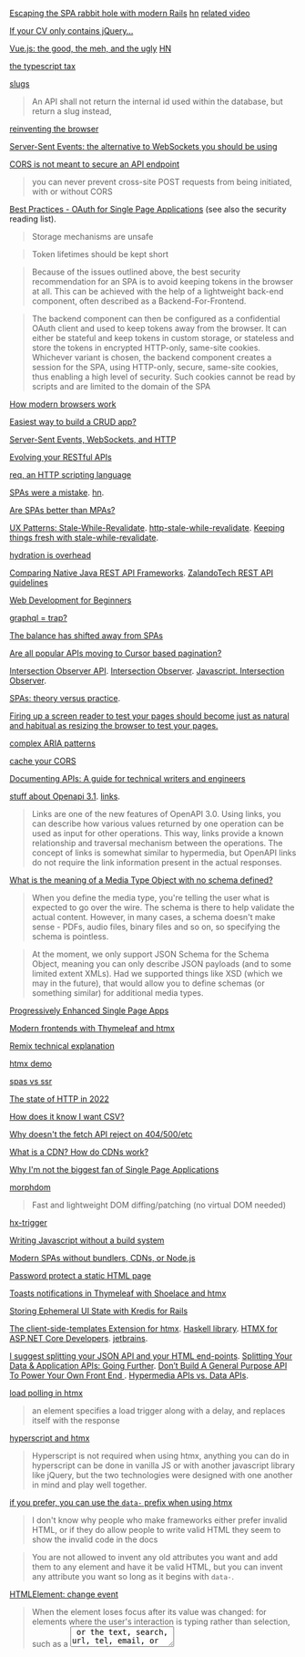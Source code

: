 [Escaping the SPA rabbit hole with modern Rails](https://medium.com/@jmanrubia/escaping-the-spa-rabbit-hole-with-turbolinks-903f942bf52c) [hn](https://news.ycombinator.com/item?id=17472485) [related video](https://youtu.be/SWEts0rlezA?t=284)

[If your CV only contains jQuery…](https://ayende.com/blog/183650-A/if-your-cv-only-contains-jquery)

[Vue.js: the good, the meh, and the ugly](https://medium.com/@Pier/vue-js-the-good-the-meh-and-the-ugly-82800bbe6684) [HN](https://news.ycombinator.com/item?id=17466400)

[the typescript tax](https://medium.com/javascript-scene/the-typescript-tax-132ff4cb175b)

[slugs](https://itnext.io/whats-a-slug-f7e74b6c23e0)

> An API shall not return the internal id used within the database, but return a slug instead,

[reinventing the browser](https://twitter.com/garybernhardt/status/1240024841895305216)

[Server-Sent Events: the alternative to WebSockets you should be using](https://news.ycombinator.com/item?id=30312897)

[CORS is not meant to secure an API endpoint](https://news.ycombinator.com/item?id=30320113)

> you can never prevent cross-site POST requests from being initiated, with or without CORS

[Best Practices - OAuth for Single Page Applications](https://curity.io/resources/learn/spa-best-practices/) (see also the security reading list).

> Storage mechanisms are unsafe

> Token lifetimes should be kept short

> Because of the issues outlined above, the best security recommendation for an
> SPA is to avoid keeping tokens in the browser at all. This can be achieved
> with the help of a lightweight back-end component, often described as a
> Backend-For-Frontend.

> The backend component can then be configured as a confidential OAuth client
> and used to keep tokens away from the browser. It can either be stateful and
> keep tokens in custom storage, or stateless and store the tokens in encrypted
> HTTP-only, same-site cookies. Whichever variant is chosen, the backend
> component creates a session for the SPA, using HTTP-only, secure, same-site
> cookies, thus enabling a high level of security. Such cookies cannot be read
> by scripts and are limited to the domain of the SPA

[How modern browsers work](https://twitter.com/addyosmani/status/1492398000500404227)

[Easiest way to build a CRUD app?](https://news.ycombinator.com/item?id=30320837)

[Server-Sent Events, WebSockets, and HTTP](https://news.ycombinator.com/item?id=30403438)

[Evolving your RESTful APIs](https://twitter.com/nicolas_frankel/status/1497982480367988736)

[req, an HTTP scripting language](https://andrewpillar.com/programming/2022/02/26/req-an-http-scripting-language/)

[SPAs were a mistake](https://gomakethings.com/spas-were-a-mistake/). [hn](https://news.ycombinator.com/item?id=30528473).

[Are SPAs better than MPAs?](https://www.youtube.com/watch?v=ivLhf3hq7eM)

[UX Patterns: Stale-While-Revalidate](https://www.infoq.com/news/2020/11/ux-stale-while-revalidate/). [http-stale-while-revalidate](https://datatracker.ietf.org/doc/html/draft-nottingham-http-stale-while-revalidate-01). [Keeping things fresh with stale-while-revalidate](https://web.dev/i18n/en/stale-while-revalidate/). 

[hydration is overhead](https://twitter.com/mhevery/status/1516844814792224770)

[Comparing Native Java REST API Frameworks](https://twitter.com/mraible/status/1517073408479137793). [ZalandoTech REST API guidelines](https://twitter.com/bmarwell/status/1516842447804014593)

[Web Development for Beginners](https://news.ycombinator.com/item?id=31299716)

[graphql = trap?](https://news.ycombinator.com/item?id=31284846)

[The balance has shifted away from SPAs](https://news.ycombinator.com/item?id=31459316)

[Are all popular APIs moving to Cursor based pagination?](https://news.ycombinator.com/item?id=31541070)

[Intersection Observer API](https://developer.mozilla.org/en-US/docs/Web/API/Intersection_Observer_API). [Intersection Observer](https://www.w3.org/TR/intersection-observer/). [Javascript. Intersection Observer](https://latteandcode.medium.com/javascript-intersection-observer-1410b743c991).

[SPAs: theory versus practice](https://nolanlawson.com/2022/06/27/spas-theory-versus-practice/).

[Firing up a screen reader to test your pages should become just as natural and habitual as resizing the browser to test your pages.](https://twitter.com/SaraSoueidan/status/1550040197630496768)

[complex ARIA patterns](https://twitter.com/hdv/status/1554437709929881602)

[cache your CORS](https://news.ycombinator.com/item?id=32907234)

[Documenting APIs: A guide for technical writers and engineers](https://idratherbewriting.com/learnapidoc/)

[stuff about Openapi 3.1](https://github.com/Kong/insomnia/issues/4732). [links](https://swagger.io/docs/specification/links/).

> Links are one of the new features of OpenAPI 3.0. Using links, you can describe how various values returned by one operation can be used as input for other operations. This way, links provide a known relationship and traversal mechanism between the operations. The concept of links is somewhat similar to hypermedia, but OpenAPI links do not require the link information present in the actual responses.

[What is the meaning of a Media Type Object with no schema defined?](https://github.com/OAI/OpenAPI-Specification/discussions/2874)

> When you define the media type, you're telling the user what is expected to go over the wire. The schema is there to help validate the actual content. However, in many cases, a schema doesn't make sense - PDFs, audio files, binary files and so on, so specifying the schema is pointless.

> At the moment, we only support JSON Schema for the Schema Object, meaning you can only describe JSON payloads (and to some limited extent XMLs). Had we supported things like XSD (which we may in the future), that would allow you to define schemas (or something similar) for additional media types.

[Progressively Enhanced Single Page Apps](https://twitter.com/kentcdodds/status/1579854003042516993)

[Modern frontends with Thymeleaf and htmx](https://www.youtube.com/watch?v=POK4Zp1oRN8)

[Remix technical explanation](https://remix.run/docs/en/v1/pages/technical-explanation)

[htmx demo](https://twitter.com/htmx_org/status/1583471247043592193)

[spas vs ssr](https://twitter.com/housecor/status/1601575828189753345)

[The state of HTTP in 2022](https://blog.cloudflare.com/the-state-of-http-in-2022/)

[How does it know I want CSV?](https://news.ycombinator.com/item?id=34410072)

[ Why doesn't the fetch API reject on 404/500/etc](https://twitter.com/jaffathecake/status/1622936551234609154)

[What is a CDN? How do CDNs work? ](https://news.ycombinator.com/item?id=34690656)

[Why I'm not the biggest fan of Single Page Applications](https://www.matuzo.at/blog/2023/single-page-applications-criticism/)

[morphdom](https://github.com/patrick-steele-idem/morphdom)

> Fast and lightweight DOM diffing/patching (no virtual DOM needed)

[hx-trigger](https://htmx.org/attributes/hx-trigger/)

[Writing Javascript without a build system](https://lobste.rs/s/0jzgzb/writing_javascript_without_build_system)

[Modern SPAs without bundlers, CDNs, or Node.js](https://news.ycombinator.com/item?id=34829039)

[Password protect a static HTML page](https://news.ycombinator.com/item?id=34849024)

[Toasts notifications in Thymeleaf with Shoelace and htmx](https://www.wimdeblauwe.com/blog/2023/02/20/toasts-notifications-in-thymeleaf-with-shoelace-and-htmx/)

[Storing Ephemeral UI State with Kredis for Rails](https://blog.appsignal.com/2023/02/22/storing-ephemeral-ui-state-with-kredis-for-rails.html)

[The client-side-templates Extension for htmx](https://htmx.org/extensions/client-side-templates/). [Haskell library](https://hackage.haskell.org/package/stache). [HTMX for ASP.NET Core Developers](https://www.youtube.com/watch?v=uS6m37jhdqM). [jetbrains](https://www.jetbrains.com/dotnet/guide/tutorials/htmx-aspnetcore/clientside-templating/). 

[I suggest splitting your JSON API and your HTML end-points](https://www.reddit.com/r/htmx/comments/ykzy9t/htmx_alongside_an_existing_minimal_json_api/). [Splitting Your Data & Application APIs: Going Further](https://htmx.org/essays/splitting-your-apis/). [Don’t Build A General Purpose API To Power Your Own Front End ](https://max.engineer/server-informed-ui). [Hypermedia APIs vs. Data APIs](https://htmx.org/essays/hypermedia-apis-vs-data-apis/).

[load polling in htmx](https://htmx.org/docs/#ajax)

> an element specifies a load trigger along with a delay, and replaces itself with the response

[hyperscript and htmx](https://htmx.org/docs/#hyperscript)

> Hyperscript is not required when using htmx, anything you can do in hyperscript can be done in vanilla JS or with another javascript library like jQuery, but the two technologies were designed with one another in mind and play well together.

[if you prefer, you can use the `data-` prefix when using htmx](https://news.ycombinator.com/item?id=25233872)

> I don't know why people who make frameworks either prefer invalid HTML, or if they do allow people to write valid HTML they seem to show the invalid code in the docs

> You are not allowed to invent any old attributes you want and add them to any element and have it be valid HTML, but you can invent any attribute you want so long as it begins with `data-`. 

[HTMLElement: change event](https://developer.mozilla.org/en-US/docs/Web/API/HTMLElement/change_event)

> When the element loses focus after its value was changed: for elements where the user's interaction is typing rather than selection, such as a <textarea> or the text, search, url, tel, email, or password types of the <input> element.

[Your Client Side State is a Lie](https://marcellerusu.com/your_client_side_state_is_a_lie.html). [lobsters](https://lobste.rs/s/69qu6p/your_client_side_state_is_lie)

[a purely client-side SPA (no Node.js server, 100% static bundle) with Next.js](https://twitter.com/dan_abramov/status/1636886736784457734)

[future flags in remix](https://twitter.com/brophdawg11/status/1636808899360706561)

[Reusable htmx components with custom elements](https://cprohm.de/blog/htmx-custom-elements/)

[Dialogs, modality and popovers seem similar. How are they different?](https://hidde.blog/dialog-modal-popover-differences/)

[template fragments](https://twitter.com/htmx_org/status/1649784039568449538) in [htmx](https://htmx.org/essays/template-fragments/)

> w/ htmx composition is moved to the back end via server-side inclusion, custom tags, etc

[The Web’s Next Transition](https://www.epicweb.dev/the-webs-next-transition)

[Htmx Is the Future](https://news.ycombinator.com/item?id=35829733)

[You don't need a modal window](https://youdontneedamodalwindow.dev/)

[more about htmx](https://news.ycombinator.com/item?id=36078709)

[wireframes](https://twitter.com/andybudd/status/1661981838221385729). [motion design](https://twitter.com/andybudd/status/1661985377698172929).

[Content Security Policy (CSP)](https://developer.mozilla.org/en-US/docs/Web/HTTP/CSP). [tweet](https://twitter.com/kentcdodds/status/1667297188555419653?).

[use the url](https://twitter.com/housecor/status/1667206997513519112). [it should be central to the design](https://twitter.com/royalicing/status/1667220655954366464). [the problems of not having deep linking](https://twitter.com/fsp_bgd/status/1667441818013712384). [post](https://hachyderm.io/@DiazCarrete/110525098664615724).

[a small talk on remix forms, and what we are looking at going forward with uncontrolled forms](https://twitter.com/VivekLokhande99/status/1668220008533753856)

[Should a POST request render HTML or redirect?](https://stackoverflow.com/questions/12151551/should-a-post-request-render-html-or-redirect)

[forms are hypermedia controls, too](https://twitter.com/htmx_org/status/1668716037745901568). [video mentioning the same](https://youtu.be/Mk8xjRR6qEU?t=170)

> these hypermedia controls, forms & anchors *are why HTML is a hypermedia*

[CSRF protection in Epic Stack](https://twitter.com/kentcdodds/status/1669089812853444609)

[Micro-Frontends in AWS](https://www.youtube.com/watch?v=Wn1Cj7785i8). [Micro-Frontends in Just 10 Minutes](https://www.youtube.com/watch?v=s_Fs4AXsTnA).

[Which HTTP status code means "Not Ready Yet, Try Again Later"?](https://stackoverflow.com/questions/9794696/which-http-status-code-means-not-ready-yet-try-again-later). [HTTP Response code for "Please wait a little bit"](https://stackoverflow.com/questions/12449538/http-response-code-for-please-wait-a-little-bit). [http 204 status code for polling for a resource after a 201 Created](https://stackoverflow.com/questions/21853498/rest-http-204-status-code-for-polling-for-a-resource-after-a-201-created).

[browsers are cool](https://cohost.org/tef/post/1794038-special-interest-inf)

[Route-based dialogs are not great](https://twitter.com/kentcdodds/status/1679936799291084801)

[some REST links](https://hachyderm.io/@DiazCarrete/110735703547058305)

[HTTP has become the default, universal communication protocol](https://lobste.rs/s/hq1sdr/http_has_become_default_universal)

> Over the course of my career, I’ve come across something like O(100) custom protocols for service-to-service communication, all built with the assumption that e.g. JSON-over-HTTP would be too inefficient. These protocols were almost always underspecified, fragile, and fiendishly difficult to maintain. (No shade to their authors on these points – protocol design is hard!)

[SPAs added incidental network complexity vs. traditional HTML + HTTP](https://twitter.com/ryanflorence/status/1682051143319552000)

[htmx](https://twitter.com/BHolmesDev/status/1682037065767329798).

[islands and partial hydration](https://twitter.com/greg_johnston/status/1682751410700447744)

[cache-control : private](https://developer.mozilla.org/en-US/docs/Web/HTTP/Caching). [What is Cache-Control: private?](https://stackoverflow.com/questions/12908766/what-is-cache-control-private). [great answer](https://stackoverflow.com/a/49637255/1364288).

> In the HTTP Caching spec, there are two main types of caches: private caches and shared caches.

> A private cache is a cache tied to a specific client — typically a browser cache. Since the stored response is not shared with other clients, a private cache can store a personalized response for that user.

> On the other hand, if personalized contents are stored in a cache other than a private cache, then other users may be able to retrieve those contents — which may cause unintentional information leakage.

> If a response contains personalized content and you want to store the response only in the private cache, you must specify a private directive.

[Content type for HTML fragments](https://stackoverflow.com/questions/19303361/content-type-for-html-fragments)

[htmx requests and responses](https://htmx.org/docs/)

> Htmx expects responses to the AJAX requests it makes to be HTML, typically HTML fragments (although a full HTML document, matched with a hx-select tag can be useful too)

[Do modern browsers cache ajax responses?](https://stackoverflow.com/questions/41892700/do-modern-browsers-cache-ajax-responses)

[How to let the browser or PHP cache a fetch() request?](https://stackoverflow.com/questions/73271516/how-to-let-the-browser-or-php-cache-a-fetch-request)

> fetch() behaves the same as a regular HTTP request, so you can just apply the standard HTTP rules regarding caching.

[A deep dive into caching REST APIs](https://stellate.co/blog/deep-dive-into-caching-rest-apis)

[Using Cache-Control header with react-query](https://stackoverflow.com/questions/76562503/using-cache-control-header-with-react-query)

> React Query has no knowledge of response headers. It's promise based, and you can use any way you want to produce a promise. So by that definition, it cannot know about network headers.

> Imo there also isn't much value in syncing these two things - they are different layers of caches that build upon each other. If you have browser caching enabled via the Cache-Control header, you can just as well keep staleTime to zero and let the background refetches trigger when necessary, because they will read from the browser cache anyways.

[url with dialog](https://twitter.com/housecor/status/1685269087457329153)

[If Web Components are so great, why am I not using them? ](https://lobste.rs/s/jes0ss/if_web_components_are_so_great_why_am_i_not)

[text fragments API](https://twitter.com/simonw/status/1688931466737303553)

[The Epic Stack now has built-in rate limiting](https://github.com/epicweb-dev/epic-stack/discussions/381)

[RPC – Move Fast and Break Nothing. End-to-end typesafe APIs made easy](https://news.ycombinator.com/item?id=37098875)

[Multipart HTTP response (unusual)](https://stackoverflow.com/questions/47067312/multipart-http-response)

[SSO with the Epic Stack](https://twitter.com/kentcdodds/status/1691643061707878516)

[throttling for performance testing](https://twitter.com/ryanflorence/status/1692166308576850325)

[Don’t build a general purpose API to power your own front end (2021)](https://news.ycombinator.com/item?id=37197257)

[More than you want to know about caching](https://www.youtube.com/watch?v=amflVh0CZ78&list=PLV5CVI1eNcJgNqzNwcs4UKrlJdhfDjshf)

[Content-Disposition](https://developer.mozilla.org/es/docs/Web/HTTP/Headers/Content-Disposition)

[use *events* to integrate your islands of interactivity w/ htmx](https://twitter.com/htmx_org/status/1698333688080298157)

[If your tooling isn't fingerprinting your assets on file changes then you're gonna have caching surprises in production](https://twitter.com/ryanflorence/status/1691911564092404144)

[topt](https://twitter.com/kentcdodds/status/1700685506999361907)

> This library is great for more than just 2FA. If you want to verify a user's email/phone number, you can use this to securely generate a short code for that, this library can do it.

[bulk exports & file management implemented in htmx](https://twitter.com/leiffoged/status/1702473686895517803)

> The first thing I did was wrap the entire file management UI in one big HTML <form> and inserted a checkbox ✅ for each row.

> Then I added 3 buttons (export/move/delete). These buttons open 3 corresponding dialogs (invisible by default w/ a generic loading state baked in).

[every exercise in http://EpicWeb.dev](https://twitter.com/kentcdodds/status/1702546710210511288)

[server-driven UIs](https://twitter.com/samnewman/status/1704113514250490009)

[implement OpenID connect with Google](https://twitter.com/kentcdodds/status/1704939686903652697)

[Why the number input is the worst input](https://stackoverflow.blog/2022/12/26/why-the-number-input-is-the-worst-input/)

[Cache headers could probably be more aggressive (macarthur.me)](https://news.ycombinator.com/item?id=37581646)

[progressive enhancement](https://twitter.com/kentcdodds/status/1705374438001393773)

[error messages](https://dev.to/stripe/designing-apis-for-humans-error-messages-94p)

[REST-endpoints for the UI](https://twitter.com/housecor/status/1709199282878693837). [ split your data & app apis](https://twitter.com/htmx_org/status/1709214306909536330). [backend/frontend split](https://twitter.com/ryanflorence/status/1709212381916876968). [monorepos](https://twitter.com/mattpocockuk/status/1709218143199952994). [backend for frontend](https://twitter.com/DiazCarrete/likes). 

[If-Match](https://developer.mozilla.org/en-US/docs/Web/HTTP/Headers/If-Match). [lost update problem](https://www.w3.org/1999/04/Editing/#3.1).

[Django things you want with HTMX](https://www.bitecode.dev/p/django-things-you-want-with-htmx)

[Web forms — Working with user data](https://developer.mozilla.org/en-US/docs/Learn/Forms). [Web.FormUrlEncoded.parseAll](https://hackage.haskell.org/package/http-api-data-0.6/docs/Web-FormUrlEncoded.html#v:parseAll). [multipage web forms (2010)](https://www.uxmatters.com/mt/archives/2010/03/pagination-in-web-forms-evaluating-the-effectiveness-of-web-forms.php)

[<input type="checkbox">](https://developer.mozilla.org/en-US/docs/Web/HTML/Element/input/checkbox)

[Accessible, Typesafe, Progressively Enhanced Modern Web Forms](https://www.epicweb.dev/accessible-typesafe-progressively-enhanced-modern-web-forms)

[search params](https://twitter.com/tannerlinsley/status/1714343894626996337)

> - Being able to functionally maintain search params through links and navigate() calls is a critical architecture requirement, but is a footgun as a leaf-node API. Further abstraction is required to make it safe for anyone who isn't a vigilant code surgeon.

[form horror](https://twitter.com/htmx_org/status/1714701042494112026). [more form horror](https://twitter.com/housecor/status/1714960732373049682).

[react-query v5](https://news.ycombinator.com/item?id=37940311)

[MSW 2.0 – Mock Service Worker](https://news.ycombinator.com/item?id=37985777)

[Web components will outlive JavaScript frameworks](https://news.ycombinator.com/item?id=38012662)

[How to use JavaScript's FormData to collect form fields without refs or state](https://twitter.com/ReactTraining/status/1716822590533353817). [FormData/URLSearchParams](https://twitter.com/buildsghost/status/1717288813284991286)

[Updating Other Content](https://htmx.org/examples/update-other-content/)

[honeypot fields in forms](https://twitter.com/kentcdodds/status/1722024476379152706)

[My Favorite State Manager Is...URLs](https://www.youtube.com/watch?v=t3FUkq7yoCw)

[HTMX. respect content download headers #474](https://github.com/bigskysoftware/htmx/issues/474). [Not able to download a file using htmx](https://www.reddit.com/r/htmx/comments/15zst5k/not_able_to_download_a_file_using_htmx/). [Handle file download from ajax post](https://stackoverflow.com/questions/16086162/handle-file-download-from-ajax-post).

[HTMX: Web 1.0 with the benefits of Web 2.0 without the grift of Web 3.0-at JFall 2023 (slides)](https://martijndashorst.com/blog/2023/11/09/jfall-htmx-presentation)

[enum router that uses htmx and a service worker to intercept /frontend routes and runs rust wasm on the client instead](https://twitter.com/swlkr/status/1723447707560485144)

[render close to the data](https://twitter.com/mjackson/status/1724155643152740441)

[HTML First](https://html-first.com/). [hn](https://news.ycombinator.com/item?id=38241304)

[Why I Tend Not To Use Content Negotiation](https://htmx.org/essays/why-tend-not-to-use-content-negotiation/)

[the platform should do more](https://twitter.com/luke_warlow/status/1726000865142599707)

[missing on React aria](https://twitter.com/deeprosa_/status/1726159661009969405)

[In-Place Optimistic UI](https://www.youtube.com/watch?v=Z07vhWKpfXs). [User Feedback with Busy Indicators](https://www.youtube.com/watch?v=agYaOQEFPns). [Optimistic Add](https://www.youtube.com/watch?v=-0Qi0yMyLwQ).

[the subtleties of htmx redirects](https://github.com/bigskysoftware/htmx/issues/2001#issuecomment-1814519590). [Reddit](https://www.reddit.com/r/htmx/comments/18wpe54/comment/kg149ep/).

[htmx archiver example](https://www.youtube.com/watch?v=uLUMM1Y-dd8). [chapter in the hypermedia systems book](https://hypermedia.systems/a-dynamic-archive-ui/)

[Every screen you interact with has multiple personalities](https://www.linkedin.com/feed/update/urn:li:activity:7144604919721783297/). [How to fix a bad user interface](https://www.scotthurff.com/posts/why-your-user-interface-is-awkward-youre-ignoring-the-ui-stack/). [The Nine States of Design](https://medium.com/swlh/the-nine-states-of-design-5bfe9b3d6d85).

[htmx optimistic update tricks](https://twitter.com/htmx_org/status/1744019425404084453). [htmx and scripting](https://twitter.com/htmx_org/status/1744020227715690874). 

[htmx discord: http errors and surface messages](https://discord.com/channels/725789699527933952/1156332851093065788/1156583068749012992)

> error event 

["stateless only on the *server*](https://discord.com/channels/725789699527933952/975839826559508510/1158442937026367498)

[restful way to handle downloads](https://stackoverflow.com/a/38562708/1364288)

[htmx as a layered api](https://twitter.com/htmx_org/status/1744411538826420403)

[ the browser event system is basically a built-in pubsub system](https://twitter.com/ralex1993/status/1745790936808837331). [You can scope these custom events to any DOM node.](https://frontendmasters.com/blog/vanilla-javascript-reactivity/#pubsub-pattern-publish-subscriber)

[HATEOAS: absolute or relative URLs?](https://stackoverflow.com/questions/2239405/hateoas-absolute-or-relative-urls). [Building links in Spring MVC](https://docs.spring.io/spring-hateoas/docs/current/reference/html/#server.link-builder.webmvc). [htmx](https://news.ycombinator.com/item?id=38954800).

[HTMX playground](https://lassebomh.github.io/htmx-playground/). [polly.js](https://netflix.github.io/pollyjs). [mock service worker](https://netflix.github.io/pollyjs).

[components (web or otherwise) for htmx should be components for _HTML_ & use the std integration points w/it: events + input values](https://twitter.com/htmx_org/status/1746995079766835503)

[htmx dropdown trick](https://twitter.com/htmx_org/status/1747383145920643283)

[jsx-for-your-favorite-programming-language](https://twitter.com/htmx_org/status/1750853395831767294)

[presigned POST](https://twitter.com/t3dotgg/status/1750260662042075453)

> What are the advantages of using signed upload URLs to upload files from the browser instead of uploading files through your own backend?

[post-redirect-get](https://hachyderm.io/@DiazCarrete/111841132226571708)

[async auth in HTMX](https://htmx.org/examples/async-auth/)

[How to check and uncheck all checkboxes by clicking one checkbox using alpine js](https://stackoverflow.com/questions/61470556/how-to-check-and-uncheck-all-checkboxes-by-clicking-one-checkbox-using-alpine-js). [reddit](https://www.reddit.com/r/alpinejs/comments/ptgfpd/selectdeselect_all_checkboxes/)

[presigned url flow in htmx?](https://www.reddit.com/r/htmx/comments/1ahb9mq/can_htmx_support_a_presigned_url_flow/)

[persist plugin for Alpine.js](https://alpinejs.dev/plugins/persist)

> Alpine's Persist plugin allows you to persist Alpine state across page loads.

> This is useful for persisting search filters, active tabs, and other features where users will be frustrated if their configuration is reset after refreshing or leaving and revisiting a page.

[How Alpine.js keeps track of x-data/state](https://codewithhugo.com/alpinejs-inspect-component-data-from-js/). [keeping layout state on the client](https://www.reddit.com/r/htmx/comments/1aizay4/keeping_layout_state_on_the_client/).

> The short story of how Alpine.js tracks component state (or “data”) is that when it initialises, it runs the content of x-data, wraps it in a proxy (which allows for reactive view updates) and stores it on the component’s root node.

[Where do you draw the line between doing something on the server vs. client?](https://www.reddit.com/r/htmx/comments/1ajcw51/where_do_you_draw_the_line_between_doing/). [master-detail page situation](https://www.reddit.com/r/htmx/comments/1ajbj13/question_about_master_detail_page_situation/). [Keeping layout state on the client](https://www.reddit.com/r/htmx/comments/1aizay4/keeping_layout_state_on_the_client/).

[client-side scripting](https://hypermedia.systems/client-side-scripting/)

[Just enough CORS to not get stuck](https://lobste.rs/s/gwlpuu/just_enough_cors_not_get_stuck)

[How I write HTTP services in Go after 13 years](https://news.ycombinator.com/item?id=39318867)

[A common case of needless state: Dialog visibility.](https://twitter.com/housecor/status/1756682543624077355)

[CORS-safelisted request header](https://developer.mozilla.org/en-US/docs/Glossary/CORS-safelisted_request_header)

[a bad idea: query params in cookie](https://twitter.com/t3dotgg/status/1758300512955560322)

> when I open a new tab to search for things on this site, it breaks the other tabs

[Easily add authentication for users to your website using Auth0](https://www.youtube.com/watch?v=KN80fZjjzpk). [100 things you can do on your personal website](https://jamesg.blog/2024/02/19/personal-website-ideas/).

[Alpine and CSPs](https://news.ycombinator.com/item?id=34366454)

[GET forms are awesome](https://twitter.com/ryanflorence/status/1759947521521041880?s=03)

[Vanilla JavaScript, Libraries, And The Quest For Stateful DOM Rendering](https://www.smashingmagazine.com/2024/02/vanilla-javascript-libraries-quest-stateful-dom-rendering/)

[I don't care how fast your servers are, don't ignore pending UI.](https://twitter.com/kentcdodds/status/1762554375900430797)

[use](https://twitter.com/kentcdodds/status/1762553022574645372)

[No Outer margin](https://kyleshevlin.com/no-outer-margin/)

[How Shadcn/ui ACTUALLY Works](https://www.youtube.com/watch?v=AqmMx_JidGo)

[htmx templating languages](https://twitter.com/david_syer/status/1771182660347412975)

[RFC 7578 - Returning Values from Forms: multipart/form-data](https://datatracker.ietf.org/doc/html/rfc7578#section-4.3)

[url with multiple forward slashes](https://stackoverflow.com/questions/10161177/url-with-multiple-forward-slashes-does-it-break-anything). [RFC3986](https://datatracker.ietf.org/doc/html/rfc3986).

[protocol deflation](https://twitter.com/myrrlyn/status/1782395245163876714)

[A relative reference that begins with a single slash character is termed an absolute-path reference.](https://webmasters.stackexchange.com/questions/56840/what-is-the-purpose-of-leading-slash-in-html-urls)

[No Abstractions: our API design principle](https://news.ycombinator.com/item?id=40161794)

[the problems of compiled languages for quick feedback while developing](https://twitter.com/htmx_org/status/1783916750339448900)

[TypeSpec: A new language for API-centric development](https://news.ycombinator.com/item?id=40206124)

[Service compatibility is determined based on policy](https://blog.ploeh.dk/2024/04/29/service-compatibility-is-determined-based-on-policy/).

[disadvantages of file-based routing](https://twitter.com/housecor/status/1784757498207154436)

[why your framework doesn't matter](https://news.ycombinator.com/item?id=40155294)

[avoid SDKs?](https://x.com/kentcdodds/status/1798018124769640492). [post](https://www.epicweb.dev/skip-sdks-in-simple-integrations)

[edge servers and databases](https://x.com/kentcdodds/status/1798798692843229588)

[Building a SaaS product with Htmx](https://news.ycombinator.com/item?id=40618841)

[datalist and options bug](https://x.com/htmx_org/status/1800580638644519361)

[HTMX drama](https://x.com/AdamRackis/status/1801291309107269904)

[The Life & Death of htmx](https://www.youtube.com/watch?v=inRB6ull5WQ)

[how to design complex tables](https://www.linkedin.com/pulse/how-design-complex-data-tables-figma-kits-vitaly-friedman-spaue/)

[the demise of the mildly dynamic website](https://news.ycombinator.com/item?id=40729671)

[HTMX and CSP](https://news.ycombinator.com/item?id=40855122)

[Django + Alpine.js + htmx Ups & Downs](https://www.youtube.com/watch?v=AVqjbUqT8ck)

[Following up "Mother of all htmx demos"](https://david.guillot.me/en/posts/tech/following-up-mother-of-all-htmx-demos/)

[Demystifying Cookies and Tokens](https://news.ycombinator.com/item?id=41033042)

[Third-party cookies have got to go](https://lobste.rs/s/hat2if/third_party_cookies_have_got_go)

[What we got wrong about HTTP imports](https://lobste.rs/s/vfnby3/what_we_got_wrong_about_http_imports)

[great URL design](https://news.ycombinator.com/item?id=41243992)

[CORS is Stupid](https://lobste.rs/s/98rp8f/cors_is_stupid)

[table sorting in HTMX](https://x.com/htmx_org/status/1827708511188640179)

[The Life & Death of htmx](https://www.youtube.com/watch?v=inRB6ull5WQ)

[the cost of JS-heavy frameworks](https://x.com/htmx_org/status/1825571929882816837)

[spas with TanStack](https://x.com/AdamRackis/status/1830069281146495267)

[ "fetch on render" vs "render as you fetch"](https://x.com/t3dotgg/status/1829988532489793957)

[web components and encapsulation](https://x.com/justinfagnani/status/1829949589153345564)

[htmx drama](https://x.com/code_department/status/1833477948676182408)

[Hypermedia Controls: From Feral to Formal](https://dl.acm.org/doi/pdf/10.1145/3648188.3675127)

[Who uses Accept-Language header?](https://news.ycombinator.com/item?id=41497139)

[htmx - Having trouble with how to structure the backend](https://www.reddit.com/r/htmx/comments/1fdrqnt/having_trouble_with_how_to_structure_the_backend/)

> The problem is when the user wants to navigate directly to a specific page. For example, if the user types "site.com/page/projects" into their browser, I then have to use a templating engine to pre-render the entire page and send it as one big chunk of HTML. In my current implementation, this leads to really messy code on the backend really fast, as I have to have two separate routes: one for the full webpage, and one for the snippet for HTMX to swap out. This also leads to some gross code duplication that I'd just rather not deal with.

[How to send partial form data back to user if validation fails?](https://www.reddit.com/r/htmx/comments/1fhy5ks/how_to_send_partial_form_data_back_to_user_if/)

[all local](https://x.com/BHolmesDev/status/1835437914479841744)

[Analyzing the OpenAPI Tooling Ecosystem](https://news.ycombinator.com/item?id=41612002)

[PerformanceObserver](https://x.com/kentcdodds/status/1837633389475909716)

[All my projects are published to CDNs because most of them don't require a real server.](https://x.com/nullvoxpopuli/status/1837499779514835216)

[Building a robust frontend using progressive enhancement](https://news.ycombinator.com/item?id=41686715). [Do not build your Gov.uk service as a single-page application](https://news.ycombinator.com/item?id=41686715)

[web components are not the future](https://lobste.rs/s/1jj1er/web_components_are_not_future)

[REST API design pitfalls](https://speakerdeck.com/victorrentea/rest-api-design-pitfalls)

[fast site](https://x.com/ethanniser/status/1848442717925171658)

[You Can't Build Interactive Web Apps Except as Single Page Applications... And Other Myths](https://htmx.org/essays/you-cant/). [HN](https://news.ycombinator.com/item?id=42164154).

[Handling cookies is a minefield](https://news.ycombinator.com/item?id=42206556)

[to slash or not to slash](https://developers.google.com/search/blog/2010/04/to-slash-or-not-to-slash). [RESTful URI trailing slash or no trailing slash](https://stackoverflow.com/questions/61547014/restful-uri-trailing-slash-or-no-trailing-slash)

```
The following urls:

http://example/foo
http://example/foo/
Are NOT the same url. Caches will store them separately. So in that sense there is a real difference. Normalizing URLs will not strip them.
```

```
/users/
This URI has a path /users/ which includes two segments: "users" and an empty segment.
```


